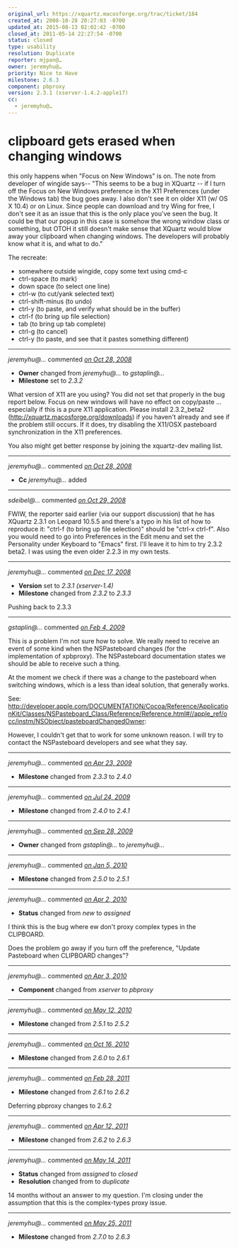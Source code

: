 ```yaml
---
original_url: https://xquartz.macosforge.org/trac/ticket/184
created_at: 2008-10-28 20:27:03 -0700
updated_at: 2015-08-13 02:02:42 -0700
closed_at: 2011-05-14 22:27:54 -0700
status: closed
type: usability
resolution: Duplicate
reporter: mjpan@…
owner: jeremyhu@…
priority: Nice to Have
milestone: 2.6.3
component: pbproxy
version: 2.3.1 (xserver-1.4.2-apple17)
cc:
  - jeremyhu@…
---
```


clipboard gets erased when changing windows
===========================================


this only happens when "Focus on New Windows" is on. The note from developer of wingide says-- "This seems to be a bug in XQuartz -- if I turn off the Focus on New Windows preference in the X11 Preferences (under the Windows tab) the bug goes away. I also don't see it on older X11 (w/ OS X 10.4) or on Linux. Since people can download and try Wing for free, I don't see it as an issue that this is the only place you've seen the bug. It could be that our popup in this case is somehow the wrong window class or something, but OTOH it still doesn't make sense that XQuartz would blow away your clipboard when changing windows. The developers will probably know what it is, and what to do."

The recreate:

-   somewhere outside wingide, copy some text using cmd-c
-   ctrl-space (to mark)
-   down space (to select one line)
-   ctrl-w (to cut/yank selected text)
-   ctrl-shift-minus (to undo)
-   ctrl-y (to paste, and verify what should be in the buffer)
-   ctrl-f (to bring up file selection)
-   tab (to bring up tab complete)
-   ctrl-g (to cancel)
-   ctrl-y (to paste, and see that it pastes something different)



---

*jeremyhu@…* commented *[on Oct 28, 2008](https://xquartz.macosforge.org/trac/ticket/184#comment:1 "October 28, 2008 at 9:33 PM PDT")*

-   **Owner** changed from *jeremyhu@…* to *gstaplin@…*
-   **Milestone** set to *2.3.2*

What version of X11 are you using? You did not set that properly in the bug report below.
Focus on new windows will have no effect on copy/paste ... especially if this is a pure X11 application.
Please install 2.3.2\_beta2 (<http://xquartz.macosforge.org/downloads>) if you haven't already and see if the problem still occurs. If it does, try disabling the X11/OSX pasteboard synchronization in the X11 preferences.

You also might get better response by joining the xquartz-dev mailing list.



---

*jeremyhu@…* commented *[on Oct 28, 2008](https://xquartz.macosforge.org/trac/ticket/184#comment:2 "October 28, 2008 at 9:33 PM PDT")*

-   **Cc** *jeremyhu@…* added



---

*sdeibel@…* commented *[on Oct 29, 2008](https://xquartz.macosforge.org/trac/ticket/184#comment:3 "October 29, 2008 at 5:03 AM PDT")*

FWIW, the reporter said earlier (via our support discussion) that he has XQuartz 2.3.1 on Leopard 10.5.5 and there's a typo in his list of how to reproduce it: "ctrl-f (to bring up file selection)" should be "ctrl-x ctrl-f". Also you would need to go into Preferences in the Edit menu and set the Personality under Keyboard to "Emacs" first. I'll leave it to him to try 2.3.2 beta2. I was using the even older 2.2.3 in my own tests.



---

*jeremyhu@…* commented *[on Dec 17, 2008](https://xquartz.macosforge.org/trac/ticket/184#comment:4 "December 17, 2008 at 4:10 PM PST")*

-   **Version** set to *2.3.1 (xserver-1.4)*
-   **Milestone** changed from *2.3.2* to *2.3.3*

Pushing back to 2.3.3



---

*gstaplin@…* commented *[on Feb 4, 2009](https://xquartz.macosforge.org/trac/ticket/184#comment:5 "February 4, 2009 at 11:50 AM PST")*

This is a problem I'm not sure how to solve. We really need to receive an event of some kind when the NSPasteboard changes (for the implementation of xpbproxy). The NSPasteboard documentation states we should be able to receive such a thing.

At the moment we check if there was a change to the pasteboard when switching windows, which is a less than ideal solution, that generally works.

See:
<http://developer.apple.com/DOCUMENTATION/Cocoa/Reference/ApplicationKit/Classes/NSPasteboard_Class/Reference/Reference.html#//apple_ref/occ/instm/NSObject/pasteboardChangedOwner>:

However, I couldn't get that to work for some unknown reason. I will try to contact the NSPasteboard developers and see what they say.



---

*jeremyhu@…* commented *[on Apr 23, 2009](https://xquartz.macosforge.org/trac/ticket/184#comment:6 "April 23, 2009 at 2:09 PM PDT")*

-   **Milestone** changed from *2.3.3* to *2.4.0*



---

*jeremyhu@…* commented *[on Jul 24, 2009](https://xquartz.macosforge.org/trac/ticket/184#comment:7 "July 24, 2009 at 11:38 PM PDT")*

-   **Milestone** changed from *2.4.0* to *2.4.1*



---

*jeremyhu@…* commented *[on Sep 28, 2009](https://xquartz.macosforge.org/trac/ticket/184#comment:8 "September 28, 2009 at 10:33 AM PDT")*

-   **Owner** changed from *gstaplin@…* to *jeremyhu@…*



---

*jeremyhu@…* commented *[on Jan 5, 2010](https://xquartz.macosforge.org/trac/ticket/184#comment:9 "January 5, 2010 at 7:09 PM PST")*

-   **Milestone** changed from *2.5.0* to *2.5.1*



---

*jeremyhu@…* commented *[on Apr 2, 2010](https://xquartz.macosforge.org/trac/ticket/184#comment:10 "April 2, 2010 at 11:05 PM PDT")*

-   **Status** changed from *new* to *assigned*

I think this is the bug where ew don't proxy complex types in the CLIPBOARD.

Does the problem go away if you turn off the preference, "Update Pasteboard when CLIPBOARD changes"?



---

*jeremyhu@…* commented *[on Apr 3, 2010](https://xquartz.macosforge.org/trac/ticket/184#comment:11 "April 3, 2010 at 12:22 AM PDT")*

-   **Component** changed from *xserver* to *pbproxy*



---

*jeremyhu@…* commented *[on May 12, 2010](https://xquartz.macosforge.org/trac/ticket/184#comment:12 "May 12, 2010 at 10:27 PM PDT")*

-   **Milestone** changed from *2.5.1* to *2.5.2*



---

*jeremyhu@…* commented *[on Oct 16, 2010](https://xquartz.macosforge.org/trac/ticket/184#comment:13 "October 16, 2010 at 10:59 AM PDT")*

-   **Milestone** changed from *2.6.0* to *2.6.1*



---

*jeremyhu@…* commented *[on Feb 28, 2011](https://xquartz.macosforge.org/trac/ticket/184#comment:14 "February 28, 2011 at 11:29 AM PST")*

-   **Milestone** changed from *2.6.1* to *2.6.2*

Deferring pbproxy changes to 2.6.2



---

*jeremyhu@…* commented *[on Apr 12, 2011](https://xquartz.macosforge.org/trac/ticket/184#comment:15 "April 12, 2011 at 11:25 AM PDT")*

-   **Milestone** changed from *2.6.2* to *2.6.3*



---

*jeremyhu@…* commented *[on May 14, 2011](https://xquartz.macosforge.org/trac/ticket/184#comment:16 "May 14, 2011 at 10:27 PM PDT")*

-   **Status** changed from *assigned* to *closed*
-   **Resolution** changed from to *duplicate*

14 months without an answer to my question. I'm closing under the assumption that this is the complex-types proxy issue.



---

*jeremyhu@…* commented *[on May 25, 2011](https://xquartz.macosforge.org/trac/ticket/184#comment:17 "May 25, 2011 at 12:39 PM PDT")*

-   **Milestone** changed from *2.7.0* to *2.6.3*



